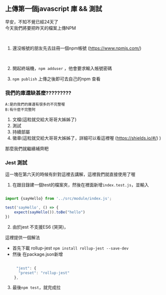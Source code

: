 ## 上傳第一個javascript 庫 && 測試 

早安，不知不覺已經24天了
</br>
今天我們將要把昨天的檔案上傳NPM

</br>

1. 還沒帳號的朋友先去註冊一個npm帳號 (https://www.npmjs.com/) 

</br>

2. 開起終端機，`npm adduser` ，他會要求輸入帳號密碼

3. `npm publish` 上傳之後即可去自己的npm 查看


### 我們的庫還缺甚麼?????????

```
A:是的我們的庫還有很多的不完整喔
B:有什麼不完整阿

```

1. 文檔(這粒就交給大哥哥大姊姊了)
2. 測試
3. 持續部屬
4. 徽章(這粒就交給大哥哥大姊姊了，詳細可以看這裡喔 (https://shields.io/#/) )


那麼我們就繼續補齊粑

### Jest 測試

這一塊在第六天的時候有針對這裡去講解，這裡我們就直接使用了喔

1. 在跟目錄建一個test的檔案夾，然後在裡面新增` index.test.js `，並輸入

```javascript

import {sayHello} from '../src/module/index.js';

test('sayHello', () => {
    expect(sayHello()).toBe("hello")
})


```
2. 由於jest 不支援ES6 (哭哭)，

  這裡提供一個解法 
  
   - 首先下載 rollup-jest `npm install rollup-jest --save-dev`
   - 然後 在package.json新增
``` javascript
 
     "jest": {
      "preset": "rollup-jest"
    },

```

3. 最後`npm test`，就完成拉





